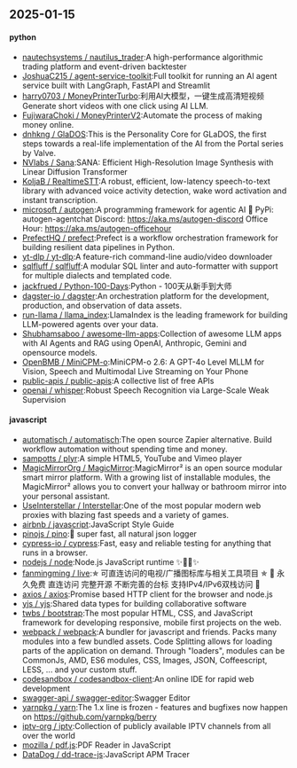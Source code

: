## 2025-01-15

#### python
* [nautechsystems / nautilus_trader](https://github.com/nautechsystems/nautilus_trader):A high-performance algorithmic trading platform and event-driven backtester
* [JoshuaC215 / agent-service-toolkit](https://github.com/JoshuaC215/agent-service-toolkit):Full toolkit for running an AI agent service built with LangGraph, FastAPI and Streamlit
* [harry0703 / MoneyPrinterTurbo](https://github.com/harry0703/MoneyPrinterTurbo):利用AI大模型，一键生成高清短视频 Generate short videos with one click using AI LLM.
* [FujiwaraChoki / MoneyPrinterV2](https://github.com/FujiwaraChoki/MoneyPrinterV2):Automate the process of making money online.
* [dnhkng / GlaDOS](https://github.com/dnhkng/GlaDOS):This is the Personality Core for GLaDOS, the first steps towards a real-life implementation of the AI from the Portal series by Valve.
* [NVlabs / Sana](https://github.com/NVlabs/Sana):SANA: Efficient High-Resolution Image Synthesis with Linear Diffusion Transformer
* [KoljaB / RealtimeSTT](https://github.com/KoljaB/RealtimeSTT):A robust, efficient, low-latency speech-to-text library with advanced voice activity detection, wake word activation and instant transcription.
* [microsoft / autogen](https://github.com/microsoft/autogen):A programming framework for agentic AI 🤖 PyPi: autogen-agentchat Discord: https://aka.ms/autogen-discord Office Hour: https://aka.ms/autogen-officehour
* [PrefectHQ / prefect](https://github.com/PrefectHQ/prefect):Prefect is a workflow orchestration framework for building resilient data pipelines in Python.
* [yt-dlp / yt-dlp](https://github.com/yt-dlp/yt-dlp):A feature-rich command-line audio/video downloader
* [sqlfluff / sqlfluff](https://github.com/sqlfluff/sqlfluff):A modular SQL linter and auto-formatter with support for multiple dialects and templated code.
* [jackfrued / Python-100-Days](https://github.com/jackfrued/Python-100-Days):Python - 100天从新手到大师
* [dagster-io / dagster](https://github.com/dagster-io/dagster):An orchestration platform for the development, production, and observation of data assets.
* [run-llama / llama_index](https://github.com/run-llama/llama_index):LlamaIndex is the leading framework for building LLM-powered agents over your data.
* [Shubhamsaboo / awesome-llm-apps](https://github.com/Shubhamsaboo/awesome-llm-apps):Collection of awesome LLM apps with AI Agents and RAG using OpenAI, Anthropic, Gemini and opensource models.
* [OpenBMB / MiniCPM-o](https://github.com/OpenBMB/MiniCPM-o):MiniCPM-o 2.6: A GPT-4o Level MLLM for Vision, Speech and Multimodal Live Streaming on Your Phone
* [public-apis / public-apis](https://github.com/public-apis/public-apis):A collective list of free APIs
* [openai / whisper](https://github.com/openai/whisper):Robust Speech Recognition via Large-Scale Weak Supervision

#### javascript
* [automatisch / automatisch](https://github.com/automatisch/automatisch):The open source Zapier alternative. Build workflow automation without spending time and money.
* [sampotts / plyr](https://github.com/sampotts/plyr):A simple HTML5, YouTube and Vimeo player
* [MagicMirrorOrg / MagicMirror](https://github.com/MagicMirrorOrg/MagicMirror):MagicMirror² is an open source modular smart mirror platform. With a growing list of installable modules, the MagicMirror² allows you to convert your hallway or bathroom mirror into your personal assistant.
* [UseInterstellar / Interstellar](https://github.com/UseInterstellar/Interstellar):One of the most popular modern web proxies with blazing fast speeds and a variety of games.
* [airbnb / javascript](https://github.com/airbnb/javascript):JavaScript Style Guide
* [pinojs / pino](https://github.com/pinojs/pino):🌲 super fast, all natural json logger
* [cypress-io / cypress](https://github.com/cypress-io/cypress):Fast, easy and reliable testing for anything that runs in a browser.
* [nodejs / node](https://github.com/nodejs/node):Node.js JavaScript runtime ✨🐢🚀✨
* [fanmingming / live](https://github.com/fanmingming/live):✯ 可直连访问的电视/广播图标库与相关工具项目 ✯ 🔕 永久免费 直连访问 完整开源 不断完善的台标 支持IPv4/IPv6双栈访问 🔕
* [axios / axios](https://github.com/axios/axios):Promise based HTTP client for the browser and node.js
* [yjs / yjs](https://github.com/yjs/yjs):Shared data types for building collaborative software
* [twbs / bootstrap](https://github.com/twbs/bootstrap):The most popular HTML, CSS, and JavaScript framework for developing responsive, mobile first projects on the web.
* [webpack / webpack](https://github.com/webpack/webpack):A bundler for javascript and friends. Packs many modules into a few bundled assets. Code Splitting allows for loading parts of the application on demand. Through "loaders", modules can be CommonJs, AMD, ES6 modules, CSS, Images, JSON, Coffeescript, LESS, ... and your custom stuff.
* [codesandbox / codesandbox-client](https://github.com/codesandbox/codesandbox-client):An online IDE for rapid web development
* [swagger-api / swagger-editor](https://github.com/swagger-api/swagger-editor):Swagger Editor
* [yarnpkg / yarn](https://github.com/yarnpkg/yarn):The 1.x line is frozen - features and bugfixes now happen on https://github.com/yarnpkg/berry
* [iptv-org / iptv](https://github.com/iptv-org/iptv):Collection of publicly available IPTV channels from all over the world
* [mozilla / pdf.js](https://github.com/mozilla/pdf.js):PDF Reader in JavaScript
* [DataDog / dd-trace-js](https://github.com/DataDog/dd-trace-js):JavaScript APM Tracer
